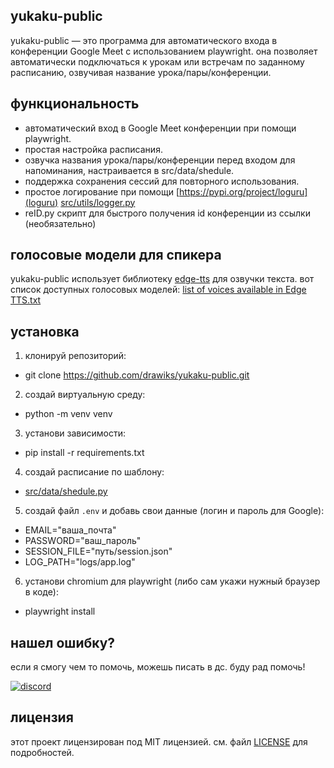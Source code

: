 ## yukaku-public

yukaku-public — это программа для автоматического входа в конференции Google Meet с использованием playwright. она позволяет автоматически подключаться к урокам или встречам по заданному расписанию, озвучивая название урока/пары/конференции.

## функциональность

- автоматический вход в Google Meet конференции при помощи playwright.
- простая настройка расписания.
- озвучка названия урока/пары/конференции перед входом для напоминания, настраивается в src/data/shedule.
- поддержка сохранения сессий для повторного использования.
- простое логирование при помощи [https://pypi.org/project/loguru](loguru) [src/utils/logger.py](src/utils/logger.py)
- reID.py скрипт для быстрого получения id конференции из ссылки (необязательно)

## голосовые модели для спикера

yukaku-public использует библиотеку [edge-tts](https://github.com/rany2/edge-tts) для озвучки текста. вот список доступных голосовых моделей:
[list of voices available in Edge TTS.txt](https://gist.github.com/BettyJJ/17cbaa1de96235a7f5773b8690a20462)

## установка

1. клонируй репозиторий:
- git clone https://github.com/drawiks/yukaku-public.git

2. создай виртуальную среду:
- python -m venv venv

3. установи зависимости:
- pip install -r requirements.txt

4. создай расписание по шаблону:
- [src/data/shedule.py](src/data/shedule.py)

5. создай файл `.env` и добавь свои данные (логин и пароль для Google):
- EMAIL="ваша_почта"
- PASSWORD="ваш_пароль"
- SESSION_FILE="путь/session.json"
- LOG_PATH="logs/app.log"

6. установи chromium для playwright (либо сам укажи нужный браузер в коде):
- playwright install

## нашел ошибку?

если я смогу чем то помочь, можешь писать в дс. буду рад помочь!

[![discord](https://img.shields.io/badge/discord-drawksr-blueviolet)](https://discord.com/users/1016250061937721355)

## лицензия

этот проект лицензирован под MIT лицензией. см. файл [LICENSE](LICENSE) для подробностей.
